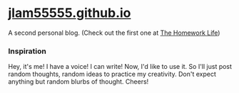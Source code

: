 # [jlam55555.github.io](https://jlam55555.github.io)
A second personal blog. (Check out the first one at [The Homework Life](http://www.thehomeworklife.co.nf))

### Inspiration
Hey, it's me! I have a voice! I can write! Now, I'd like to use it. So I'll just post random thoughts, random ideas to practice my creativity. Don't expect anything but random blurbs of thought. Cheers!
